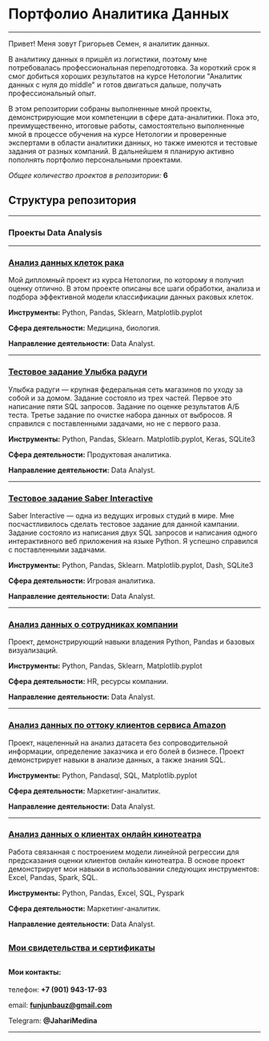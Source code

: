 # Портфолио Аналитика Данных
---

Привет! Меня зовут Григорьев Семен, я аналитик данных.

В аналитику данных я пришёл из логистики, поэтому мне потребовалась профессиональная переподготовка. За короткий срок я смог добиться хороших результатов на курсе Нетологии "Аналитик данных с нуля до middle" и готов двигаться дальше, получать профессиональный опыт.

В этом репозитории собраны выполненные мной проекты, демонстрирующие мои компетенции в сфере дата-аналитики. Пока это, преимущественно, итоговые работы, самостоятельно выполненные мной в процессе обучения на курсе Нетологии и проверенные экспертами в области аналитики данных, но также имеются и тестовые задания от разных компаний. В дальнейшем я планирую активно пополнять портфолио персональными проектами.

*Общее количество проектов в репозитории:* **6**

## Структура репозитория

---

### Проекты Data Analysis
---

### [Анализ данных клеток рака](https://github.com/Nevers15/Cancer_Classification) 

Мой дипломный проект из курса Нетологии, по которому я получил оценку отлично. В этом проекте описаны все шаги обработки, анализа и подбора эффективной модели классификации данных раковых клеток.

**Инструменты:** Python, Pandas, Sklearn, Matplotlib.pyplot

**Сфера деятельности:** Медицина, биология.

**Направление деятельности:** Data Analyst.

---

### [Тестовое задание Улыбка радуги](https://github.com/Nevers15/UlibkaRadugiTZ) 

Улыбка радуги — крупная федеральная сеть магазинов по уходу за собой и за домом. Задание состояло из  трех частей. Первое это написание пяти SQL запросов. Задание по оценке результатов А/Б теста. Третье задание по очистке набора данных от выбросов. Я справился с поставленными задачами, но не с первого раза.

**Инструменты:** Python, Pandas, Sklearn. Matplotlib.pyplot, Keras, SQLite3

**Сфера деятельности:** Продуктовая аналитика.

**Направление деятельности:** Data Analyst.

---

### [Тестовое задание Saber Interactive](https://github.com/Nevers15/SaberInteractiveTest) 

Saber Interactive — одна из ведущих игровых студий в мире. Мне посчастливилось сделать тестовое задание для данной кампании. Задание состояло из написания двух SQL запросов и написания одного интерактивного веб приложения на языке Python. Я успешно справился с поставленными задачами.

**Инструменты:** Python, Pandas, Sklearn. Matplotlib.pyplot, Dash, SQLite3

**Сфера деятельности:** Игровая аналитика.

**Направление деятельности:** Data Analyst.

---

### [Анализ данных о сотрудниках компании](https://github.com/Nevers15/Pandas_Finals) 

Проект, демонстрирующий навыки владения Python, Pandas и базовых визуализаций.

**Инструменты:** Python, Pandas, Sklearn, Matplotlib.pyplot

**Сфера деятельности:** HR, ресурсы компании.

**Направление деятельности:** Data Analyst.

---

### [Анализ данных по оттоку клиентов сервиса Amazon](https://github.com/Nevers15/Amazon_Transaction) 

Проект, нацеленный на анализ датасета без сопроводительной информации, определение заказчика и его болей в бизнесе. Проект демонстрирует навыки в анализе данных, а также знания SQL.

**Инструменты:** Python, Pandasql, SQL, Matplotlib.pyplot

**Сфера деятельности:** Маркетинг-аналитик.

**Направление деятельности:** Data Analyst.

---

### [Анализ данных о клиентах онлайн кинотеатра](https://github.com/Nevers15/Big_Data_Analysis) 

Работа связанная с построением модели линейной регрессии для предсказания оценки клиентов онлайн кинотеатра. В основе проект демонстрирует мои навыки в использовании следующих инструментов: Excel, Pandas, Spark, SQL.

**Инструменты:** Python, Pandas, Excel, SQL, Pyspark

**Сфера деятельности:** Маркетинг-аналитик.

**Направление деятельности:** Data Analyst.

##
### [Мои свидетельства и сертификаты](https://github.com/Nevers15/Certificates)

##

#### Мои контакты:

телефон: **+7 (901) 943-17-93**

email: **funjunbauz@gmail.com**

Telegram: **@JahariMedina**

---
